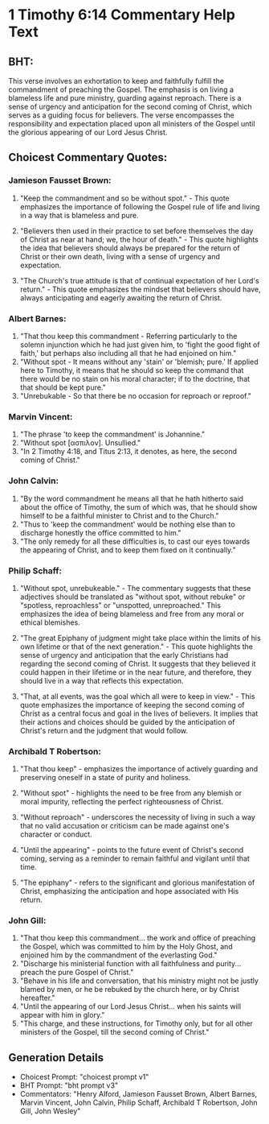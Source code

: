 # 1 Timothy 6:14 Commentary Help Text

## BHT:
This verse involves an exhortation to keep and faithfully fulfill the commandment of preaching the Gospel. The emphasis is on living a blameless life and pure ministry, guarding against reproach. There is a sense of urgency and anticipation for the second coming of Christ, which serves as a guiding focus for believers. The verse encompasses the responsibility and expectation placed upon all ministers of the Gospel until the glorious appearing of our Lord Jesus Christ.

## Choicest Commentary Quotes:
### Jamieson Fausset Brown:
1. "Keep the commandment and so be without spot." - This quote emphasizes the importance of following the Gospel rule of life and living in a way that is blameless and pure.

2. "Believers then used in their practice to set before themselves the day of Christ as near at hand; we, the hour of death." - This quote highlights the idea that believers should always be prepared for the return of Christ or their own death, living with a sense of urgency and expectation.

3. "The Church's true attitude is that of continual expectation of her Lord's return." - This quote emphasizes the mindset that believers should have, always anticipating and eagerly awaiting the return of Christ.

### Albert Barnes:
1. "That thou keep this commandment - Referring particularly to the solemn injunction which he had just given him, to 'fight the good fight of faith,' but perhaps also including all that he had enjoined on him."
2. "Without spot - It means without any 'stain' or 'blemish; pure.' If applied here to Timothy, it means that he should so keep the command that there would be no stain on his moral character; if to the doctrine, that that should be kept pure."
3. "Unrebukable - So that there be no occasion for reproach or reproof."

### Marvin Vincent:
1. "The phrase 'to keep the commandment' is Johannine." 
2. "Without spot [ασπιλον]. Unsullied."
3. "In 2 Timothy 4:18, and Titus 2:13, it denotes, as here, the second coming of Christ."

### John Calvin:
1. "By the word commandment he means all that he hath hitherto said about the office of Timothy, the sum of which was, that he should show himself to be a faithful minister to Christ and to the Church."
2. "Thus to 'keep the commandment' would be nothing else than to discharge honestly the office committed to him."
3. "The only remedy for all these difficulties is, to cast our eyes towards the appearing of Christ, and to keep them fixed on it continually."

### Philip Schaff:
1. "Without spot, unrebukeable." - The commentary suggests that these adjectives should be translated as "without spot, without rebuke" or "spotless, reproachless" or "unspotted, unreproached." This emphasizes the idea of being blameless and free from any moral or ethical blemishes.

2. "The great Epiphany of judgment might take place within the limits of his own lifetime or that of the next generation." - This quote highlights the sense of urgency and anticipation that the early Christians had regarding the second coming of Christ. It suggests that they believed it could happen in their lifetime or in the near future, and therefore, they should live in a way that reflects this expectation.

3. "That, at all events, was the goal which all were to keep in view." - This quote emphasizes the importance of keeping the second coming of Christ as a central focus and goal in the lives of believers. It implies that their actions and choices should be guided by the anticipation of Christ's return and the judgment that would follow.

### Archibald T Robertson:
1. "That thou keep" - emphasizes the importance of actively guarding and preserving oneself in a state of purity and holiness.

2. "Without spot" - highlights the need to be free from any blemish or moral impurity, reflecting the perfect righteousness of Christ.

3. "Without reproach" - underscores the necessity of living in such a way that no valid accusation or criticism can be made against one's character or conduct.

4. "Until the appearing" - points to the future event of Christ's second coming, serving as a reminder to remain faithful and vigilant until that time.

5. "The epiphany" - refers to the significant and glorious manifestation of Christ, emphasizing the anticipation and hope associated with His return.

### John Gill:
1. "That thou keep this commandment... the work and office of preaching the Gospel, which was committed to him by the Holy Ghost, and enjoined him by the commandment of the everlasting God."
2. "Discharge his ministerial function with all faithfulness and purity... preach the pure Gospel of Christ."
3. "Behave in his life and conversation, that his ministry might not be justly blamed by men, or he be rebuked by the church here, or by Christ hereafter."
4. "Until the appearing of our Lord Jesus Christ... when his saints will appear with him in glory."
5. "This charge, and these instructions, for Timothy only, but for all other ministers of the Gospel, till the second coming of Christ."


## Generation Details
- Choicest Prompt: "choicest prompt v1"
- BHT Prompt: "bht prompt v3"
- Commentators: "Henry Alford, Jamieson Fausset Brown, Albert Barnes, Marvin Vincent, John Calvin, Philip Schaff, Archibald T Robertson, John Gill, John Wesley"
